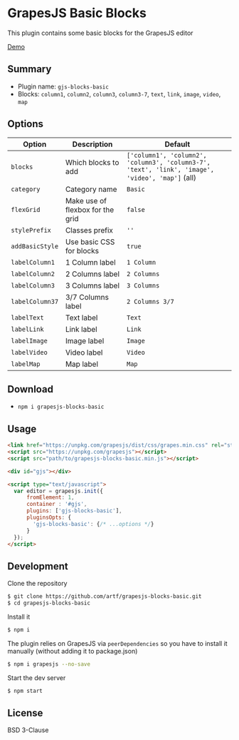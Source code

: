 # GrapesJS Basic Blocks

This plugin contains some basic blocks for the GrapesJS editor

[Demo](http://grapesjs.com/demo.html)
<br/>





## Summary

* Plugin name: `gjs-blocks-basic`
* Blocks: `column1`, `column2`, `column3`, `column3-7`, `text`, `link`, `image`, `video`, `map`





## Options

|Option|Description|Default|
|-|-|-
|`blocks`|Which blocks to add|`['column1', 'column2', 'column3', 'column3-7', 'text', 'link', 'image', 'video', 'map']` (all)|
|`category`|Category name|`Basic`|
|`flexGrid`|Make use of flexbox for the grid|`false`|
|`stylePrefix`|Classes prefix|`''`|
|`addBasicStyle`|Use basic CSS for blocks|`true`|
|`labelColumn1`|1 Column label|`1 Column`|
|`labelColumn2`|2 Columns label|`2 Columns`|
|`labelColumn3`|3 Columns label|`3 Columns`|
|`labelColumn37`|3/7 Columns label|`2 Columns 3/7`|
|`labelText`|Text label|`Text`|
|`labelLink`|Link label|`Link`|
|`labelImage`|Image label|`Image`|
|`labelVideo`|Video label|`Video`|
|`labelMap`|Map label|`Map`|





## Download

* `npm i grapesjs-blocks-basic`





## Usage

```html
<link href="https://unpkg.com/grapesjs/dist/css/grapes.min.css" rel="stylesheet"/>
<script src="https://unpkg.com/grapesjs"></script>
<script src="path/to/grapesjs-blocks-basic.min.js"></script>

<div id="gjs"></div>

<script type="text/javascript">
  var editor = grapesjs.init({
      fromElement: 1,
      container : '#gjs',
      plugins: ['gjs-blocks-basic'],
      pluginsOpts: {
        'gjs-blocks-basic': {/* ...options */}
      }
  });
</script>
```





## Development

Clone the repository

```sh
$ git clone https://github.com/artf/grapesjs-blocks-basic.git
$ cd grapesjs-blocks-basic
```

Install it

```sh
$ npm i
```

The plugin relies on GrapesJS via `peerDependencies` so you have to install it manually (without adding it to package.json)

```sh
$ npm i grapesjs --no-save
```

Start the dev server

```sh
$ npm start
```





## License

BSD 3-Clause
